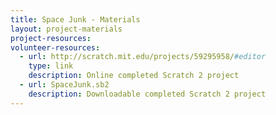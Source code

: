 ```yaml
---
title: Space Junk - Materials
layout: project-materials
project-resources:
volunteer-resources:
  - url: http://scratch.mit.edu/projects/59295958/#editor
    type: link
    description: Online completed Scratch 2 project
  - url: SpaceJunk.sb2
    description: Downloadable completed Scratch 2 project
---
```

